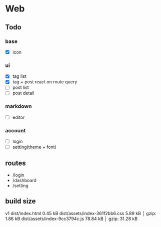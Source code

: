 # Web

## Todo

### base

- [x] icon

### ui

- [x] tag list
- [x] tag + post react on route query
- [ ] post list
- [ ] post detail

### markdown

- [ ] editor

### account

- [ ] login
- [ ] setting(theme + font)

## routes

- /login
- /dashboard
- /setting

## build size

v1
dist/index.html                  0.45 kB
dist/assets/index-361f2bb6.css   5.89 kB │ gzip:  1.86 kB
dist/assets/index-9cc3794c.js   78.84 kB │ gzip: 31.28 kB
